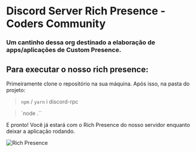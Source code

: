 # Discord Server Rich Presence - Coders Community
### Um cantinho dessa org destinado a elaboração de apps/aplicações de Custom Presence.

## Para executar o nosso rich presence:

Primeiramente clone o repositório na sua máquina. Após isso, na pasta do projeto:

> `npm` / `yarn` i discord-rpc

> `node .``

E pronto! Você já estará com o Rich Presence do nosso servidor enquanto deixar a aplicação rodando.

![Rich Presence](https://user-images.githubusercontent.com/36492293/121925828-b0d8c100-cd13-11eb-8e5d-d54166d09617.png)
